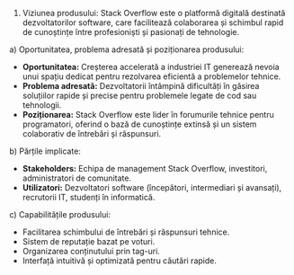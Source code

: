 1. Viziunea produsului: 
Stack Overflow este o platformă digitală destinată dezvoltatorilor software, care facilitează colaborarea și schimbul rapid de cunoștințe între profesioniști și pasionați de tehnologie.  

a) Oportunitatea, problema adresată și poziționarea produsului:
- **Oportunitatea:** Creșterea accelerată a industriei IT generează nevoia unui spațiu dedicat pentru rezolvarea eficientă a problemelor tehnice.  
- **Problema adresată:** Dezvoltatorii întâmpină dificultăți în găsirea soluțiilor rapide și precise pentru problemele legate de cod sau tehnologii.  
- **Poziționarea:** Stack Overflow este lider în forumurile tehnice pentru programatori, oferind o bază de cunoștințe extinsă și un sistem colaborativ de întrebări și răspunsuri.  

b) Părțile implicate:  
- **Stakeholders:** Echipa de management Stack Overflow, investitori, administratori de comunitate.  
- **Utilizatori:** Dezvoltatori software (începători, intermediari și avansați), recrutorii IT, studenți în informatică.  

c) Capabilitățile produsului:  
- Facilitarea schimbului de întrebări și răspunsuri tehnice.  
- Sistem de reputație bazat pe voturi.  
- Organizarea conținutului prin tag-uri.  
- Interfață intuitivă și optimizată pentru căutări rapide.  
